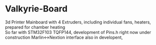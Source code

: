 # Valkyrie-Board
3d Printer Mainboard with 4 Extruders, including individual fans, heaters, prepared for chamber heating  
So far with STM32F103 TQFP144, development of Pins.h right now under construction
Marlin<->Nextion interface also in developent, 
